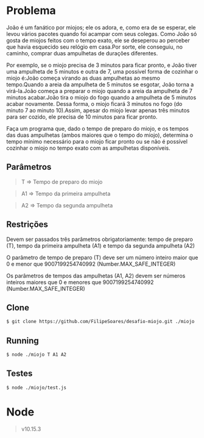 # Problema 

João é um fanático por miojos; ele os adora, e, como era de se esperar, ele levou vários pacotes quando foi acampar com seus colegas. Como João só gosta de miojos feitos com o tempo exato, ele se deseperou ao perceber que havia esquecido seu relógio em casa.Por sorte, ele conseguiu, no caminho, comprar duas ampulhetas de durações diferentes. 
 
Por exemplo, se o miojo precisa de 3 minutos para ficar pronto, e João tiver uma ampulheta de 5 minutos e outra de 7, uma possível forma de cozinhar o miojo é:João começa virando as duas ampulhetas ao mesmo tempo.Quando a areia da ampulheta de 5 minutos se esgotar, João torna a virá-la.João começa a preparar o miojo quando a areia da ampulheta de 7 minutos acabar.João tira o miojo do fogo quando a ampulheta de 5 minutos acabar novamente.
Dessa forma, o miojo ficará 3 minutos no fogo (do minuto 7 ao minuto 10).Assim, apesar do miojo levar apenas três minutos para ser cozido, ele precisa de 10 minutos para ficar pronto.
 
Faça um programa que, dado o tempo de preparo do miojo, e os tempos das duas ampulhetas (ambos maiores que o tempo do miojo), determina o tempo mínimo necessário para o miojo ficar pronto ou se não é possível cozinhar o miojo no tempo exato com as ampulhetas disponíveis.

## Parâmetros

> T  => Tempo de preparo do miojo

> A1 => Tempo da primeira ampulheta

> A2 => Tempo da segunda ampulheta

## Restrições

Devem ser passados três parâmetros obrigatoriamente: tempo de preparo (T), tempo da primeira ampulheta (A1) e tempo da segunda ampulheta (A2)

O parâmetro de tempo de preparo (T) deve ser um número inteiro maior que 0 e menor que 9007199254740992 (Number.MAX_SAFE_INTEGER)

Os parâmetros de tempos das ampulhetas (A1, A2) devem ser números inteiros maiores que 0 e menores que 9007199254740992 (Number.MAX_SAFE_INTEGER)

## Clone 

```bash
$ git clone https://github.com/FilipeSoares/desafio-miojo.git ./miojo
```

## Running

```bash
$ node ./miojo T A1 A2
```

## Testes

```bash
$ node ./miojo/test.js
```

# Node

> v10.15.3